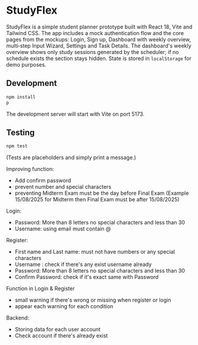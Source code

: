 # StudyFlex

StudyFlex is a simple student planner prototype built with React 18, Vite and Tailwind CSS. The app includes a mock authentication flow and the core pages from the mockups: Login, Sign up, Dashboard with weekly overview, multi‑step Input Wizard, Settings and Task Details. The dashboard's weekly overview shows only study sessions generated by the scheduler; if no schedule exists the section stays hidden. State is stored in `localStorage` for demo purposes.

## Development

```bash
npm install
p
```

The development server will start with Vite on port 5173.

## Testing

```bash
npm test
```

(Tests are placeholders and simply print a message.)

Improving function: 
- Add confirm  password
- prevent number and special characters
- preventing Midterm Exam must be the day before Final Exam (Example 15/08/2025 for Midterm then Final Exam must be after 15/08/2025)

Login:
- Password: More than 8 letters no special characters and less than 30
- Username: using email must contain @

Register:
- First name and Last name: must not have numbers or any special characters
- Username : check if there's any exist username already
- Password: More than 8 letters no special characters and less than 30
- Confirm Password: check if it's exact same with Password

Function in Login & Register

- small warning if there's wrong or missing when register or login 
- appear each warning for each condition

Backend:

- Storing data for each user account
- Check account if there's already exist
